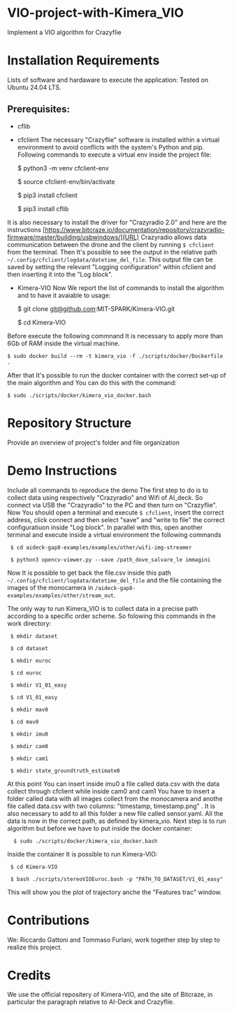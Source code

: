 # VIO-project-with-Kimera_VIO
Implement a VIO algorithm for Crazyflie

# Installation Requirements
Lists of software and hardaware to execute the application:
Tested on Ubuntu 24.04 LTS.
## Prerequisites:
* cflib
* cfclient
The necessary "Crazyflie" software is installed within a virtual environment to avoid conflicts with the system's Python and pip. Following commands to execute a virtual env inside the project file:

     $ python3 -m venv cfclient-env

     $ source cfclient-env/bin/activate
 
     $ pip3 install cfclient
 
     $ pip3 install cflib

It is also necessary to install the driver for "Crazyradio 2.0" and here are the instructions [https://www.bitcraze.io/documentation/repository/crazyradio-firmware/master/building/usbwindows/](URL)
Crazyradio allows data communication between the drone and the client by running `$ cfclient` from the terminal. Then It's possible to see the output in the relative path `~/.config/cfclient/logdata/datetime_del_file`. This output file can be saved by setting the relevant "Logging configuration" within cfclient and then inserting it into the "Log block". 

* Kimera-VIO
Now We report the list of commands to install the algorithm and to have it avaiable to usage:

    $ git clone git@github.com:MIT-SPARK/Kimera-VIO.git

    $ cd Kimera-VIO

Before execute the following commnand It is necessary to apply more than 6Gb of RAM inside the virtual machine.

    $ sudo docker build --rm -t kimera_vio -f ./scripts/docker/Dockerfile .

After that It's possible to run the docker container with the correct set-up of the main algorithm and You can do this with the command:

    $ sudo ./scripts/docker/kimera_vio_docker.bash


# Repository Structure
Provide an overview of project's folder and file organization

# Demo Instructions
Include all commands to reproduce the demo
The first step to do is to collect data using respectively "Crazyradio" and Wifi of AI_deck. So connect via USB the "Crazyradio" to the PC and then turn on "Crazyflie". Now You should open a terminal and execute `$ cfclient`, insert the correct address, click connect and then select "save" and "write to file" the correct configuratiuon inside "Log block". In parallel with this, open another terminal and execute inside a virtual environment the following commands

     $ cd aideck-gap8-examples/examples/other/wifi-img-streamer
     
     $ python3 opencv-viewer.py --save /path_dove_salvare_le immagini

Now It is possible to get back the file.csv inside this path `~/.config/cfclient/logdata/datetime_del_file` and the file containing the images of the monocamera in `/aideck-gap8-examples/examples/other/stream_out`. 

The only way to run Kimera_VIO is to collect data in a precise path according to a specific order scheme. So folowing this commands in the work directory:

     $ mkdir dataset
     
     $ cd dataset
     
     $ mkdir euroc
     
     $ cd euroc

     $ mkdir V1_01_easy

     $ cd V1_01_easy

     $ mkdir mav0

     $ cd mav0

     $ mkdir imu0

     $ mkdir cam0

     $ mkdir cam1

     $ mkdir state_groundtruth_estimate0

At this point You can insert inside imu0 a file called data.csv with the data collect through cfclient while inside cam0 and cam1 You have to insert a folder called data with all images collect from the monocamera and anothe file called data.csv with two columns: "timestamp, timestamp.png" . It is also necessary to add to all this folder a new file called sensor.yaml. All the data is now in the correct path, as defined by kimera_vio. Next step is to run algorithm but before we have to put inside the docker container:

      $ sudo ./scripts/docker/kimera_vio_docker.bash

Inside the container It is possible to run Kimera-VIO:

     $ cd Kimera-VIO
     
     $ bash ./scripts/stereoVIOEuroc.bash -p "PATH_TO_DATASET/V1_01_easy"

This will show you the plot of trajectory anche the "Features trac" window.

# Contributions
We: Riccardo Gattoni and Tommaso Furlani, work together step by step to realize this project.

# Credits
We use the official repositery of Kimera-VIO, and the site of Bitcraze, in particular the paragraph relative to AI-Deck and Crazyflie.
